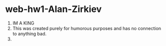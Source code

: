 # web-hw1-Alan-Zirkiev
1. IM A KING
2. This was created purely for humorous purposes and has no connection to anything bad.
3. 
